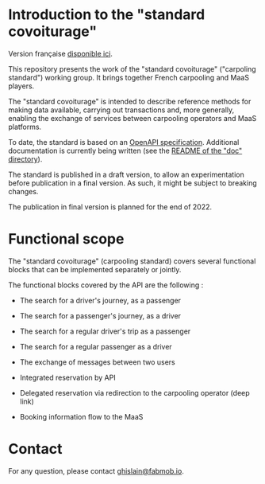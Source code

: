 # Introduction to the "standard covoiturage"

Version française [disponible ici](./README.fr.md).

This repository presents the work of the "standard covoiturage" ("carpoling 
standard") working group. It brings together French carpooling and MaaS 
players.
 
The "standard covoiturage" is intended to describe reference methods for 
making data available, carrying out transactions and, more generally, enabling 
the exchange of services between carpooling operators and MaaS platforms.

To date, the standard is based on an
[OpenAPI specification](./standard-carpooling_openapi.yaml).
Additional documentation is currently being written (see the
[README of the "doc" directory](./doc/README.md)).

The standard is published in a draft version, to allow an experimentation 
before publication in a final version. As such, it might be subject to 
breaking changes.

The publication in final version is planned for the end of 2022.

# Functional scope

The "standard covoiturage" (carpooling standard)  covers several functional 
blocks that can be implemented separately or jointly.

The functional blocks covered by the API are the following :

* The search for a driver's journey, as a passenger
* The search for a passenger's journey, as a driver
* The search for a regular driver's trip as a passenger
* The search for a regular passenger as a driver

* The exchange of messages between two users
* Integrated reservation by API
* Delegated reservation via redirection to the carpooling operator (deep link)
* Booking information flow to the MaaS

# Contact

For any question, please contact
[ghislain@fabmob.io](mailto:ghislain@fabmob.io).
